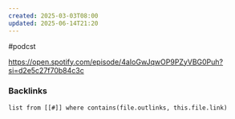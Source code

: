 ```yaml
---
created: 2025-03-03T08:00
updated: 2025-06-14T21:20
---
```

#podcst 

https://open.spotify.com/episode/4aIoGwJqwOP9PZyVBG0Puh?si=d2e5c27f70b84c3c

### Backlinks
```dataview 
list from [[#]] where contains(file.outlinks, this.file.link)
```


